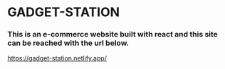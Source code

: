 # GADGET-STATION
### This is an e-commerce website built with react and this site can be reached with the url below.


https://gadget-station.netlify.app/